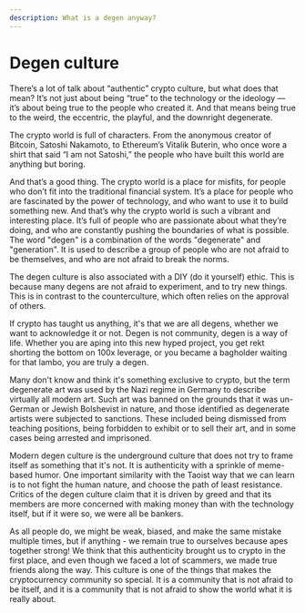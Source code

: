 ```yaml
---
description: What is a degen anyway?
---
```


# Degen culture

There’s a lot of talk about “authentic” crypto culture, but what does that mean? It’s not just about being “true” to the technology or the ideology — it’s about being true to the people who created it. And that means being true to the weird, the eccentric, the playful, and the downright degenerate.

The crypto world is full of characters. From the anonymous creator of Bitcoin, Satoshi Nakamoto, to Ethereum’s Vitalik Buterin, who once wore a shirt that said “I am not Satoshi,” the people who have built this world are anything but boring.

And that’s a good thing. The crypto world is a place for misfits, for people who don’t fit into the traditional financial system. It’s a place for people who are fascinated by the power of technology, and who want to use it to build something new. And that’s why the crypto world is such a vibrant and interesting place. It’s full of people who are passionate about what they’re doing, and who are constantly pushing the boundaries of what is possible. The word "degen" is a combination of the words "degenerate" and "generation". It is used to describe a group of people who are not afraid to be themselves, and who are not afraid to break the norms.

The degen culture is also associated with a DIY (do it yourself) ethic. This is because many degens are not afraid to experiment, and to try new things. This is in contrast to the counterculture, which often relies on the approval of others.

If crypto has taught us anything, it's that we are all degens, whether we want to acknowledge it or not. Degen is not community, degen is a way of life. Whether you are aping into this new hyped project, you get rekt shorting the bottom on 100x leverage, or you became a bagholder waiting for that lambo, you are truly a degen.&#x20;

Many don't know and think it's something exclusive to crypto, but the term degenerate art was used by the Nazi regime in Germany to describe virtually all modern art. Such art was banned on the grounds that it was un-German or Jewish Bolshevist in nature, and those identified as degenerate artists were subjected to sanctions. These included being dismissed from teaching positions, being forbidden to exhibit or to sell their art, and in some cases being arrested and imprisoned.&#x20;

Modern degen culture is the underground culture that does not try to frame itself as something that it's not. It is authenticity with a sprinkle of meme-based humor. One important similarity with the Taoist way that we can learn is to not fight the human nature, and choose the path of least resistance. Critics of the degen culture claim that it is driven by greed and that its members are more concerned with making money than with the technology itself, but if it were so, we were all be bankers.

As all people do, we might be weak, biased, and make the same mistake multiple times, but if anything - we remain true to ourselves because apes together strong! We think that this authenticity brought us to crypto in the first place, and even though we faced a lot of scammers, we made true friends along the way. This culture is one of the things that makes the cryptocurrency community so special. It is a community that is not afraid to be itself, and it is a community that is not afraid to show the world what it is really about.

